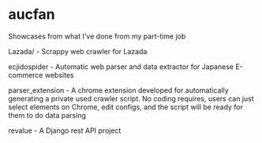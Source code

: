 # aucfan
Showcases from what I've done from my part-time job

Lazada/ - Scrappy web crawler for Lazada

ecjidospider - Automatic web parser and data extractor for Japanese E-commerce websites

parser_extension - A chrome extension developed for automatically generating a private used crawler script. No coding requires, users can just select elements on Chrome, edit configs, and the script will be ready for them to do data parsing

revalue - A Django rest API project
